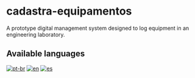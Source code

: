 # cadastra-equipamentos

A prototype digital management system designed to log equipment in an engineering laboratory.

## Available languages
  [![pt-br](https://img.shields.io/badge/Language-Portugu%C3%AAs%20Brasileiro-green)](https://github.com/pedro-bqueiroz/cadastra-equipamentos/blob/main/README.pt-br.md)
  [![en](https://img.shields.io/badge/Language-English-blue)](https://github.com/pedro-bqueiroz/cadastra-equipamentos/blob/main/README.md)
  [![es](https://img.shields.io/badge/Language-Spanish-red)](https://github.com/pedro-bqueiroz/cadastra-equipamentos/blob/main/README.es.md)
